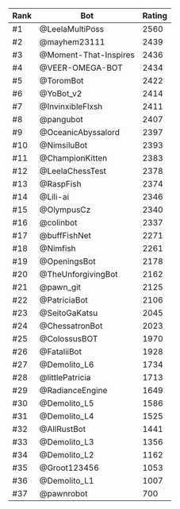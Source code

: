 Rank|Bot|Rating
---|---|---
#1|@LeelaMultiPoss|2560
#2|@mayhem23111|2439
#3|@Moment-That-Inspires|2436
#4|@VEER-OMEGA-BOT|2434
#5|@ToromBot|2422
#6|@YoBot_v2|2414
#7|@InvinxibleFlxsh|2411
#8|@pangubot|2407
#9|@OceanicAbyssalord|2397
#10|@NimsiluBot|2393
#11|@ChampionKitten|2383
#12|@LeelaChessTest|2378
#13|@RaspFish|2374
#14|@Lili-ai|2346
#15|@OlympusCz|2340
#16|@colinbot|2337
#17|@buffFishNet|2271
#18|@Nimfish|2261
#19|@OpeningsBot|2178
#20|@TheUnforgivingBot|2162
#21|@pawn_git|2125
#22|@PatriciaBot|2106
#23|@SeitoGaKatsu|2045
#24|@ChessatronBot|2023
#25|@ColossusBOT|1970
#26|@FataliiBot|1928
#27|@Demolito_L6|1734
#28|@littlePatricia|1713
#29|@RadianceEngine|1649
#30|@Demolito_L5|1586
#31|@Demolito_L4|1525
#32|@AllRustBot|1441
#33|@Demolito_L3|1356
#34|@Demolito_L2|1162
#35|@Groot123456|1053
#36|@Demolito_L1|1007
#37|@pawnrobot|700
